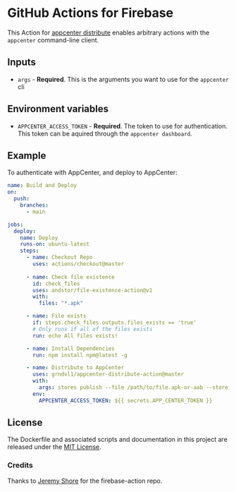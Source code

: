 # GitHub Actions for Firebase

This Action for [appcenter distribute](https://github.com/microsoft/appcenter-cli) enables arbitrary actions with the `appcenter` command-line client.

## Inputs

* `args` - **Required**. This is the arguments you want to use for the `appcenter` cli


## Environment variables

* `APPCENTER_ACCESS_TOKEN` - **Required**. The token to use for authentication. This token can be aquired through the `appcenter dashboard`.

## Example

To authenticate with AppCenter, and deploy to AppCenter:

```yaml
name: Build and Deploy
on:
  push:
    branches:
      - main

jobs:
  deploy:
    name: Deploy
    runs-on: ubuntu-latest
    steps:
      - name: Checkout Repo
        uses: actions/checkout@master
        
      - name: Check file existence
        id: check_files
        uses: andstor/file-existence-action@v1
        with:
          files: "*.apk"

      - name: File exists
        if: steps.check_files.outputs.files_exists == 'true'
        # Only runs if all of the files exists
        run: echo All files exists!

      - name: Install Dependencies
        run: npm install npm@latest -g

      - name: Distribute to AppCenter
        uses: grndvl1/appcenter-distribute-action@master
        with:
          args: stores publish --file /path/to/file.apk-or-aab --store Production --app yourName/sample-app
        env:
          APPCENTER_ACCESS_TOKEN: ${{ secrets.APP_CENTER_TOKEN }}
```

## License

The Dockerfile and associated scripts and documentation in this project are released under the [MIT License](LICENSE).


### Credits
Thanks to [Jeremy Shore](https://github.com/w9jds) for the firebase-action repo.
